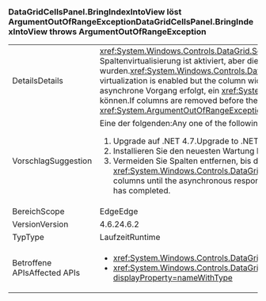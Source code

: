 ### <a name="datagridcellspanelbringindexintoview-throws-argumentoutofrangeexception"></a><span data-ttu-id="5c5e9-101">DataGridCellsPanel.BringIndexIntoView löst ArgumentOutOfRangeException</span><span class="sxs-lookup"><span data-stu-id="5c5e9-101">DataGridCellsPanel.BringIndexIntoView throws ArgumentOutOfRangeException</span></span>

|   |   |
|---|---|
|<span data-ttu-id="5c5e9-102">Details</span><span class="sxs-lookup"><span data-stu-id="5c5e9-102">Details</span></span>|<span data-ttu-id="5c5e9-103"><xref:System.Windows.Controls.DataGrid.ScrollIntoView(System.Object)> funktionieren asynchron bei Spaltenvirtualisierung ist aktiviert, aber die jeweilige Spaltenbreite noch nicht festgelegt wurden.</span><span class="sxs-lookup"><span data-stu-id="5c5e9-103"><xref:System.Windows.Controls.DataGrid.ScrollIntoView(System.Object)> will work asynchronously when column virtualization is enabled but the column widths have not yet been determined.</span></span>  <span data-ttu-id="5c5e9-104">Wenn Spalten entfernt werden, bevor der asynchrone Vorgang erfolgt, ein <xref:System.ArgumentOutOfRangeException?displayProperty=name> auftreten können.</span><span class="sxs-lookup"><span data-stu-id="5c5e9-104">If columns are removed before the asynchronous work happens, an <xref:System.ArgumentOutOfRangeException?displayProperty=name> can occur.</span></span>|
|<span data-ttu-id="5c5e9-105">Vorschlag</span><span class="sxs-lookup"><span data-stu-id="5c5e9-105">Suggestion</span></span>|<span data-ttu-id="5c5e9-106">Eine der folgenden:</span><span class="sxs-lookup"><span data-stu-id="5c5e9-106">Any one of the following:</span></span><ol><li><span data-ttu-id="5c5e9-107">Upgrade auf .NET 4.7.</span><span class="sxs-lookup"><span data-stu-id="5c5e9-107">Upgrade to .NET 4.7.</span></span></li><li><span data-ttu-id="5c5e9-108">Installieren Sie den neuesten Wartung Patch für .NET 4.6.2.</span><span class="sxs-lookup"><span data-stu-id="5c5e9-108">Install the latest servicing patch for .NET 4.6.2.</span></span></li><li><span data-ttu-id="5c5e9-109">Vermeiden Sie Spalten entfernen, bis die asynchrone Antwort auf <xref:System.Windows.Controls.DataGrid.ScrollIntoView(System.Object)> abgeschlossen wurde.</span><span class="sxs-lookup"><span data-stu-id="5c5e9-109">Avoid removing columns until the asynchronous response to <xref:System.Windows.Controls.DataGrid.ScrollIntoView(System.Object)> has completed.</span></span></li></ol>|
|<span data-ttu-id="5c5e9-110">Bereich</span><span class="sxs-lookup"><span data-stu-id="5c5e9-110">Scope</span></span>|<span data-ttu-id="5c5e9-111">Edge</span><span class="sxs-lookup"><span data-stu-id="5c5e9-111">Edge</span></span>|
|<span data-ttu-id="5c5e9-112">Version</span><span class="sxs-lookup"><span data-stu-id="5c5e9-112">Version</span></span>|<span data-ttu-id="5c5e9-113">4.6.2</span><span class="sxs-lookup"><span data-stu-id="5c5e9-113">4.6.2</span></span>|
|<span data-ttu-id="5c5e9-114">Typ</span><span class="sxs-lookup"><span data-stu-id="5c5e9-114">Type</span></span>|<span data-ttu-id="5c5e9-115">Laufzeit</span><span class="sxs-lookup"><span data-stu-id="5c5e9-115">Runtime</span></span>|
|<span data-ttu-id="5c5e9-116">Betroffene APIs</span><span class="sxs-lookup"><span data-stu-id="5c5e9-116">Affected APIs</span></span>|<ul><li><xref:System.Windows.Controls.DataGrid.ScrollIntoView(System.Object)?displayProperty=nameWithType></li><li><xref:System.Windows.Controls.DataGrid.ScrollIntoView(System.Object,System.Windows.Controls.DataGridColumn)?displayProperty=nameWithType></li></ul>|

